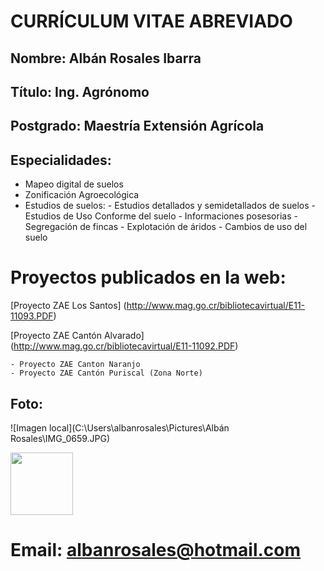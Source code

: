 # CURRÍCULUM VITAE ABREVIADO
 
## Nombre: Albán Rosales Ibarra
 
## Título: Ing. Agrónomo
 
## Postgrado: Maestría Extensión Agrícola
 
## Especialidades:
 - Mapeo digital de suelos
 - Zonificación Agroecológica
 - Estudios de suelos:
        - Estudios detallados y semidetallados de suelos
        - Estudios de Uso Conforme del suelo
            - Informaciones posesorias
            - Segregación de fincas
            - Explotación de áridos
            - Cambios de uso del suelo
            
# Proyectos publicados en la web:
[Proyecto ZAE Los Santos] (http://www.mag.go.cr/bibliotecavirtual/E11-11093.PDF)

[Proyecto ZAE Cantón Alvarado] (http://www.mag.go.cr/bibliotecavirtual/E11-11092.PDF)
    
    - Proyecto ZAE Canton Naranjo
    - Proyecto ZAE Cantón Puriscal (Zona Norte)

## Foto: 
 
 ![Imagen local](C:\Users\albanrosales\Pictures\Albán Rosales\IMG_0659.JPG)
 
<img src="C:\Users\albanrosales\Pictures\Albán Rosales\IMG_0659.JPG" width="100" heidht="">
 
# Email: albanrosales@hotmail.com



